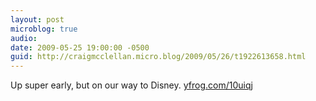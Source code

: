 ```yaml
---
layout: post
microblog: true
audio: 
date: 2009-05-25 19:00:00 -0500
guid: http://craigmcclellan.micro.blog/2009/05/26/t1922613658.html
---
```

Up super early, but on our way to Disney.  [yfrog.com/10uiqj](http://yfrog.com/10uiqj)
